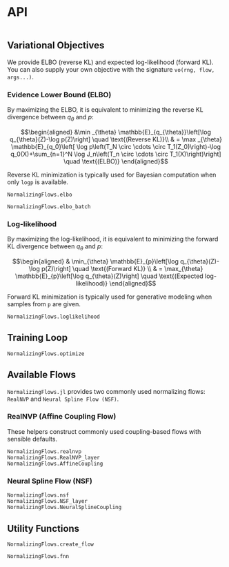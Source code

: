 # API

```@index
```

## Variational Objectives

We provide ELBO (reverse KL) and expected log-likelihood (forward KL). You can also
supply your own objective with the signature `vo(rng, flow, args...)`.

### Evidence Lower Bound (ELBO)

By maximizing the ELBO, it is equivalent to minimizing the reverse KL divergence between $q_\theta$ and $p$:

```math
\begin{aligned}
&\min _{\theta} \mathbb{E}_{q_{\theta}}\left[\log q_{\theta}(Z)-\log p(Z)\right]  \quad \text{(Reverse KL)}\\
& = \max _{\theta} \mathbb{E}_{q_0}\left[ \log p\left(T_N \circ \cdots \circ
T_1(Z_0)\right)-\log q_0(X)+\sum_{n=1}^N \log J_n\left(T_n \circ \cdots \circ
T_1(X)\right)\right] \quad \text{(ELBO)}
\end{aligned}
```

Reverse KL minimization is typically used for Bayesian computation when only `logp` is available.

```@docs
NormalizingFlows.elbo
```

```@docs
NormalizingFlows.elbo_batch
```

### Log-likelihood

By maximizing the log-likelihood, it is equivalent to minimizing the forward KL divergence between $q_\theta$ and $p$:

```math
\begin{aligned}
& \min_{\theta} \mathbb{E}_{p}\left[\log q_{\theta}(Z)-\log p(Z)\right] \quad \text{(Forward KL)} \\
& = \max_{\theta} \mathbb{E}_{p}\left[\log q_{\theta}(Z)\right] \quad \text{(Expected log-likelihood)}
\end{aligned}
```

Forward KL minimization is typically used for generative modeling when samples from `p` are given.

```@docs
NormalizingFlows.loglikelihood
```

## Training Loop

```@docs
NormalizingFlows.optimize
```


## Available Flows

`NormalizingFlows.jl` provides two commonly used normalizing flows: `RealNVP` and 
`Neural Spline Flow (NSF)`.

### RealNVP (Affine Coupling Flow)

These helpers construct commonly used coupling-based flows with sensible defaults.

```@docs
NormalizingFlows.realnvp
NormalizingFlows.RealNVP_layer
NormalizingFlows.AffineCoupling
```

### Neural Spline Flow (NSF)

```@docs
NormalizingFlows.nsf
NormalizingFlows.NSF_layer
NormalizingFlows.NeuralSplineCoupling
```

##  Utility Functions

```@docs
NormalizingFlows.create_flow
```

```@docs
NormalizingFlows.fnn
```

